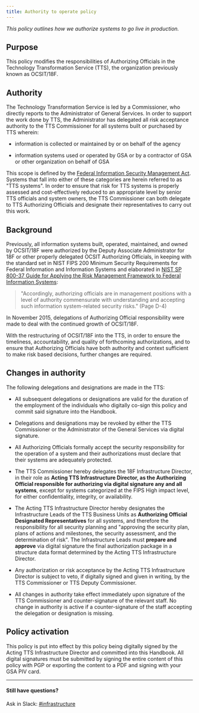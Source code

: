```yaml
---
title: Authority to operate policy
---
```


_This policy outlines how we authorize systems to go live in production._

## Purpose
This policy modifies the responsibilities of Authorizing Officials in the Technology Transformation Service (TTS), the organization previously known as OCSIT/18F.

## Authority

The Technology Transformation Service is led by a Commissioner, who directly reports to the Administrator of General Services. In order to support the work done by TTS, the Administrator has delegated all risk acceptance authority to the TTS Commissioner for all systems built or purchased by TTS wherein:

* information is collected or maintained by or on behalf of the agency

* information systems used or operated by GSA or by a contractor of GSA or other organization on behalf of GSA

This scope is defined by the [Federal Information Security Management Act](https://www.congress.gov/bill/113th-congress/senate-bill/2521/text?overview=closed). Systems that fall into either of these categories are herein referred to as "TTS systems". In order to ensure that risk for TTS systems is properly assessed and cost-effectively reduced to an appropriate level by senior TTS officials and system owners, the TTS Commissioner can both delegate to TTS Authorizing Officials and designate their representatives to carry out this work.

## Background

Previously, all information systems built, operated, maintained, and owned by OCSIT/18F were authorized by the Deputy Associate Administrator for 18F or other properly delegated OCSIT Authorizing Officials, in keeping with the standard set in NIST FIPS 200 Minimum Security Requirements for Federal Information and Information Systems and elaborated in [NIST SP 800-37 Guide for Applying the Risk Management Framework to Federal Information Systems](http://csrc.nist.gov/publications/nistpubs/800-37-rev1/sp800-37-rev1-final.pdf):

> "Accordingly, authorizing officials are in management positions with a level of authority commensurate with understanding and accepting such information system-related security risks." (Page D-4)

In November 2015, delegations of Authorizing Official responsibility were made to deal with the continued growth of OCSIT/18F.

With the restructuring of OCSIT/18F into the TTS, in order to ensure the timeliness, accountability, and quality of forthcoming authorizations, and to ensure that Authorizing Officials have both authority and context sufficient to make risk based decisions, further changes are required. 

## Changes in authority

The following delegations and designations are made in the TTS:


* All subsequent delegations or designations are valid for the duration of the employment of the individuals who digitally co-sign this policy and commit said signature into the Handbook. 

* Delegations and designations may be revoked by either the TTS Commissioner or the Administrator of the General Services via digital signature.

* All Authorizing Officials formally accept the security responsibility for the operation of a system and their authorizations must declare that their systems are adequately protected.

* The TTS Commissioner hereby delegates the 18F Infrastructure Director, in their role as **Acting TTS Infrastructure Director, as the Authorizing Official responsible for authorizing via digital signature any and all systems**, except for systems categorized at the FIPS High impact level, for either confidentiality, integrity, or availability. 

* The Acting TTS Infrastructure Director hereby designates the Infrastructure Leads of the TTS Business Units as **Authorizing Official Designated Representatives** for all systems, and therefore the responsibility for all security planning and "approving the security plan, plans of actions and milestones, the security assessment, and the determination of risk". The Infrastructure Leads must **prepare and approve** via digital signature the final authorization package in a structure data format determined by the Acting TTS Infrastructure Director.

* Any authorization or risk acceptance by the Acting TTS Infrastructure Director is subject to veto, if digitally signed and given in writing, by the TTS Commissioner or TTS Deputy Commissioner.


* All changes in authority take effect immediately upon signature of the TTS Commissioner and counter-signature of the relevant staff. No change in authority is active if a counter-signature of the staff accepting the delegation or designation is missing.

## Policy activation

This policy is put into effect by this policy being digitally signed by the Acting TTS Infrastructure Director and committed into this Handbook. All digital signatures must be submitted by signing the entire content of this policy with PGP or exporting the content to a PDF and signing with your GSA PIV card.


---

#### Still have questions?

Ask in Slack: [#infrastructure](https://gsa-tts.slack.com/messages/infrastructure/)
